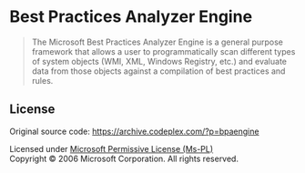 # Best Practices Analyzer Engine

> The Microsoft Best Practices Analyzer Engine is a general purpose framework that allows
> a user to programmatically scan different types of system objects (WMI, XML, Windows Registry, etc.)
> and evaluate data from those objects against a compilation of best practices and rules.

## License

Original source code: <https://archive.codeplex.com/?p=bpaengine>

Licensed under [Microsoft Permissive License (Ms-PL)](LICENSE.txt)  
Copyright © 2006 Microsoft Corporation. All rights reserved.
